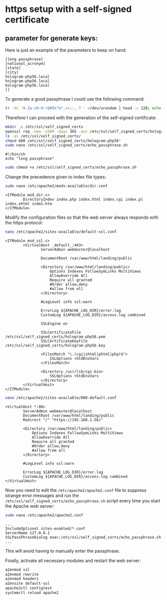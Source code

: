 # https setup with a self-signed certificate

## parameter for generate keys:

Here is just an example of the parameters to keep on hand:

```text
[long passphrase]
[national_acronym]
[state]
[city]
hologram-php56.local
hologram-php56.local
hologram-php56.local
[]
```

To generate a good passphrase I could use the following command:

```bash
tr -dc 'A-Za-z0-9~!@#$%^&*_=+;:,.? ' </dev/urandom | head -c 128; echo
```

Therefore I can proceed with the generation of the self-signed certificate:

```bash
mkdir -p /etc/ssl/self_signed_certs
openssl req -new -x509 -days 365 -out /etc/ssl/self_signed_certs/hologram-php56.pem -keyout /etc/ssl/self_signed_certs/hologram-php56.key
ls -al /etc/ssl/self_signed_certs/
chmod 600 /etc/ssl/self_signed_certs/hologram-php56*
sudo nano /etc/ssl/self_signed_certs/echo_passphrase.sh
```

```text
#!/bin/sh
echo "long passphrase"
```

```bash
sudo chmod +x /etc/ssl/self_signed_certs/echo_passphrase.sh
```

Change the precedence given to index file types:

```bash
sudo nano /etc/apache2/mods-available/dir.conf
```

```text
<IfModule mod_dir.c>
        DirectoryIndex index.php index.html index.cgi index.pl index.xhtml index.htm
</IfModule>
```

Modify the configuration files so that the web server always responds with the https protocol:

```bash
nano /etc/apache2/sites-available/default-ssl.conf
```

```text
<IfModule mod_ssl.c>
        <VirtualHost _default_:443>
                ServerAdmin webmaster@localhost

                DocumentRoot /var/www/html/landing/public

                <Directory /var/www/html/landing/public>
                    Options Indexes FollowSymLinks MultiViews
                    AllowOverride All
                    Require all granted
                    #Order allow,deny
                    #allow from all
                </Directory>

                #LogLevel info ssl:warn

                ErrorLog ${APACHE_LOG_DIR}/error.log
                CustomLog ${APACHE_LOG_DIR}/access.log combined

                SSLEngine on

                SSLCertificateFile /etc/ssl/self_signed_certs/hologram-php56.pem
                SSLCertificateKeyFile /etc/ssl/self_signed_certs/hologram-php56.key

                <FilesMatch "\.(cgi|shtml|phtml|php)$">
                    SSLOptions +StdEnvVars
                </FilesMatch>

                <Directory /usr/lib/cgi-bin>
                    SSLOptions +StdEnvVars
                </Directory>
        </VirtualHost>
</IfModule>
```

```bash
nano /etc/apache2/sites-available/000-default.conf
```

```text
<VirtualHost *:80>
        ServerAdmin webmaster@localhost
        DocumentRoot /var/www/html/landing/public
        Redirect "/" "https://192.168.1.56/"

        <Directory /var/www/html/landing/public>
            Options Indexes FollowSymLinks MultiViews
            AllowOverride All
            Require all granted
            #Order allow,deny
            #allow from all
        </Directory>

        #LogLevel info ssl:warn

        ErrorLog ${APACHE_LOG_DIR}/error.log
        CustomLog ${APACHE_LOG_DIR}/access.log combined
</VirtualHost>
```

Now you need to edit the `/etc/apache2/apache2.conf` file to suppress strange error messages and run the `/etc/ssl/self_signed_certs/echo_passphrase.sh` script every time you start the Apache web server:

```bash
sudo nano /etc/apache2/apache2.conf
```

```text
...
IncludeOptional sites-enabled/*.conf
ServerName 127.0.0.1
SSLPassPhraseDialog exec:/etc/ssl/self_signed_certs/echo_passphrase.sh
...
```

This will avoid having to manually enter the passphrase.

Finally, activate all necessary modules and restart the web server:

```bash
a2enmod ssl
a2enmod rewrite
a2enmod headers
a2ensite default-ssl
apache2ctl configtest
systemctl reload apache2
```
